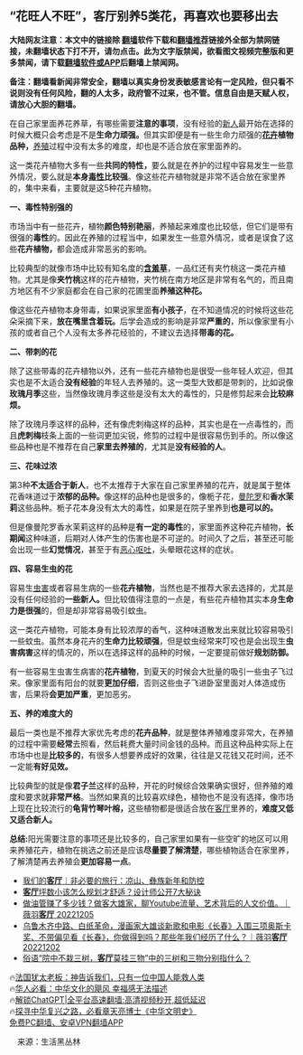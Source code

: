  <!-- 面包屑导航 --> <h2>“花旺人不旺”，客厅别养5类花，再喜欢也要移出去</h2> <p class="notice"><b>大陆网友注意：本文中的链接除 <a href="https://github.com/bannedbook/fanqiang" >翻墙</a>软件下载和<a href="https://github.com/killgcd/justmysocks/blob/master/README.md">翻墙推荐</a>链接外全部为禁网链接，未翻墙状态下打不开，请勿点击。此为文字版禁闻，欲看图文视频完整版和更多禁闻，请下载<a href="https://github.com/bannedbook/fanqiang">翻墙软件或APP</a>后翻墙上禁闻网。</p><p>备注：翻墙看新闻非常安全，翻墙以真实身份发表敏感言论有一定风险，但只看不说则没有任何风险，翻的人太多，政府管不过来，也不管。信息自由是天赋人权，请放心大胆的翻墙。</b></p>  <div class="entry"> <p>在自己家里面养花养草，有哪些需要<strong>注意的事项</strong>，没有经验的<a href="https://www.bannedbook.org/bnews/tag/%E6%96%B0%E4%BA%BA/" class="st_tag internal_tag" rel="tag" title="标签 新人 下的日志">新人</a>最开始在选择的时候大概只会考虑是不是<strong>生命力顽强。</strong>但其实即便是有一些生命力顽强的<strong><a href="https://www.bannedbook.org/bnews/tag/%E8%8A%B1%E5%8D%89/" class="st_tag internal_tag" rel="tag" title="标签 花卉 下的日志">花卉</a>植物品种，</strong><a href="https://www.bannedbook.org/bnews/tag/%E5%85%BB%E6%AE%96/" class="st_tag internal_tag" rel="tag" title="标签 养殖 下的日志">养殖</a>过程中没有太多的难度，却也是不适合放在家里面养的。</p> <p>这一类花卉植物大多有一些<strong>共同的特性，</strong>要么就是在养护的过程中容易发生一些意外情况，要么就是<strong>本身<a href="https://www.bannedbook.org/bnews/tag/%E6%AF%92%E6%80%A7/" class="st_tag internal_tag" rel="tag" title="标签 毒性 下的日志">毒性</a>比较强</strong>。像这些花卉植物就是非常不适合放在家里养的，集中来看，主要就是这5种花卉植物。</p> <p><strong>一、</strong><strong>毒性特别强的</strong></p> <p>市场当中有一些花卉，植物<strong>颜色特别艳丽</strong>，养殖起来难度也比较低，但它们是带有很强的<strong>毒性</strong>的。因此在养殖的过程当中，如果发生一些意外情况，或者是误食了这些<strong>花卉植物，</strong>都会造成非常恶劣的影响。</p> <p>比较典型的就像市场中比较有知名度的<strong><a href="https://www.bannedbook.org/bnews/tag/%E5%90%AB%E7%BE%9E%E8%8D%89/" class="st_tag internal_tag" rel="tag" title="标签 含羞草 下的日志">含羞草</a></strong>，一品红还有夹竹桃这一类花卉植物。尤其是像<strong>夹竹桃</strong>这样的花卉植物，夹竹桃在南方地区是非常有名气的，而且南方地区有不少家庭都会在自己家的花圃里面<strong>养殖这种花。</strong></p>  <p>像这些花卉植物本身带毒，如果说家里面<strong>有小孩子</strong>，在不知道情况的时候将这些花朵采摘下来，<strong>放在嘴里含着玩。</strong>后学会造成的影响是非常<strong>严重的</strong>，所以像家里有小孩的或者自己个人没有太多养花经验的，不建议去选择<strong>带毒的花。</strong></p> <p><strong>二、</strong><strong>带刺的花</strong></p> <p>除了这些带毒的花卉植物以外，还有一些花卉植物也是很受一些年轻人欢迎，但其实也是不太适合<strong>没有经验</strong>的年轻人去养殖的。这一类型大致都是带刺的，比如说像<strong>玫瑰月季</strong>这些，当然像玫瑰月季这些是没有太大的毒性的，只是修剪起来会<strong>比较麻烦。</strong></p> <p>除了玫瑰月季这样的品种，还有像虎刺梅这样的品种，其实也是在一点毒性的，而且<strong>虎刺梅</strong>枝条上面的一些词更加尖锐，修剪的过程中是很容易伤到手的。所以像这些品种也是不推荐在自己<strong>家里去养殖的</strong>，尤其是<strong>没有经验的人</strong>。</p> <p><strong>三、</strong><strong>花味过浓</strong></p>  <p>第3种<strong>不太适合于新人</strong>，也不太推荐于大家在自己家里养殖的花卉，就是属于整体花香味道过于<strong>浓郁的品种。</strong>像这样的品种也是很多的，像栀子花，<a href="https://www.bannedbook.org/bnews/tag/%E6%9B%BC%E9%99%80%E7%BD%97/" class="st_tag internal_tag" rel="tag" title="标签 曼陀罗 下的日志">曼陀罗</a>和<strong>香水茉莉</strong>这些品种。栀子花本身没有太大的毒性，如果是在院子里养到<strong>也是可以的。</strong></p> <p>但是像曼陀罗香水茉莉这样的品种是<strong>有一定的毒性</strong>的，家里面养这种花卉植物，<strong>长期闻</strong>这种味道，后期对人体产生的伤害也是不可逆的。时间久了之后，甚至还可能会出现一些<strong>幻觉情况</strong>，甚至于有<a href="https://www.bannedbook.org/bnews/tag/%E6%81%B6%E5%BF%83%E5%91%95%E5%90%90/" class="st_tag internal_tag" rel="tag" title="标签 恶心呕吐 下的日志">恶心呕吐</a>，头晕眼花这样的症状。</p> <p><strong>四、</strong><strong>容易生虫的花</strong></p> <p>容易生<a href="https://www.bannedbook.org/bnews/tag/%E8%99%AB%E5%AE%B3/" class="st_tag internal_tag" rel="tag" title="标签 虫害 下的日志">虫害</a>或者容易生病的一些<strong>花卉植物</strong>，当然也是不推荐大家去选择的，尤其是没有任何经验的<strong>一些新人。</strong>但比较值得注意的一点是，有些花卉植物其实本身<strong>生命力是很强</strong>的，但是却非常容易吸引蚊虫。</p> <p>这一类花卉植物，可能本身有比较浓厚的香气，这种味道散发出来就比较容易吸引一些蚊虫。虽然本身花卉的<strong>生命力比较顽强</strong>，但是蚊虫经常来叮咬也是会出现生<strong>虫害病害</strong>这样的情况的，所以在选择这样的品种的时候，一定要提前做好<strong>规划防御。</strong></p>  <p>有一些容易生虫害生病害的<strong>花卉植物</strong>，到夏天的时候会大批量的吸引一些虫子飞过来。像家里面有阳台的就要<strong>更加仔细</strong>，否则这些虫子飞进卧室里面对人体造成伤害，后果将<strong>会更加严重</strong>，更加恶劣。</p> <p><strong>五、</strong><strong>养的难度大的</strong></p> <p>最后一类也是不推荐大家优先考虑的<strong>花卉品种</strong>，就是整体养殖难度非常大，在养殖的过程中需要<strong>经常</strong>去照看，然后耗费大量时间金钱的品种。而且这种品种实际上在市场中也是<strong>比较多的</strong>，有很多人想要养成好的效果，往往是又花钱又花时间，还不一定能<strong>有好见效。</strong></p> <p>比较典型的就是像<strong>君子兰</strong>这样的品种，开花的时候综合效果确实很好，但养殖的难度和要求就<strong>非常严格</strong>。当然如果真的比较喜欢绿色，植物也不是没有选择，像市场上现在比较流行的<strong>龟背竹琴叶榕，</strong>这些植物都是很适合放在<a href="https://www.bannedbook.org/bnews/tag/%e5%ae%a2%e5%8e%85/" class="st_tag internal_tag" rel="tag" title="标签 客厅 下的日志">客厅</a>里养的，<strong>难度又低又适合新人。</strong></p> <p><strong>总结:</strong>阳光需要注意的事项还是比较多的，自己家里如果有一些空旷的地区可以用来养殖花卉，植物在挑选之前还是应该<strong>尽量要了解清楚</strong>，哪些植物适合在家里养，了解清楚再去养殖会<strong>更加容易一点</strong>。</p>  <!--<div id="taboola-mid-1"></div>--><ul class='op-related-articles' title='相关阅读'> <li><a href='https://www.bannedbook.org/bnews/baitai/20230130/1842222.html' target='_blank'>我们的<b>客厅</b>｜非必要的旅行：凉山、彝族新年和防控</a></li> <li><a href='https://www.bannedbook.org/bnews/lifebaike/20221215/1823941.html' target='_blank'><b>客厅</b>坪数小该怎么规划才舒适？设计师公开7大秘诀</a></li> <li><a href='https://www.bannedbook.org/bnews/sohnews/20221206/1820216.html' target='_blank'>做油管赚了多少钱？做客大雄家，聊Youtube流量、艺术背后的人文价值。｜薇羽<b>客厅</b> 20221205</a></li> <li><a href='https://www.bannedbook.org/bnews/sohnews/20221202/1818929.html' target='_blank'>乌鲁木齐中路、白纸革命，漫画家大雄谈新歌和电影《长春》入围三项奥斯卡奖、不带偏见看《长春》，你做得到吗？那些年我们经历了什么？｜薇羽<b>客厅</b> 20221202</a></li> <li><a href='https://www.bannedbook.org/bnews/funmedia/20221112/1810141.html' target='_blank'>俗语“院中不栽三树，<b>客厅</b>莫挂三物”中的三树和三物分别指什么？</a></li> </ul> <p class="texttj"> 🔥<a href="https://www.bannedbook.org/bnews/ssgc/20230219/1850782.html" target="_blank">法国犹太老板：神告诉我们，只有一位中国人能救人类</a><br/> 🔥<a href="https://www.bannedbook.org/bnews/comments/20220220/1694796.html" target="_blank">华人必看：中华文化的飓风 幸福感无法描述</a><br/> 🔥<a href="https://github.com/bannedbook/fanqiang/wiki/V2ray%E6%9C%BA%E5%9C%BA" target="_blank">解锁ChatGPT|全平台高速翻墙:高清视频秒开,超低延迟</a><br/> 🔥<a href="https://www.bannedbook.org/bnews/comments/20220808/1768773.html" target="_blank">探寻中华复兴之路，必看章天亮博士《中华文明史》</a><br/> <a href="https://github.com/bannedbook/fanqiang/wiki/%E7%A6%81%E9%97%BB%E7%BD%91%E5%AE%89%E5%8D%93%E7%BF%BB%E5%A2%99%E6%96%B0%E9%97%BBAPP" target="_blank">免费PC翻墙、安卓VPN翻墙APP</a><br/> </p><p class="src-info">　来源：生活黑丛林 </p><a name='sharetosocial'></a> <div style="margin-bottom:5px;padding-bottom:5px;clear:both"> <div id="archive-pix-1" class="banner-ads"> <!-- AuctionX Display platform tag START --> <div id="27602x728x90x621x_ADSLOT1" clicktrack="%%CLICK_URL_ESC%%"></div>  <!-- AuctionX Display platform tag END --> </div> <div id="archive-pix-2" class="banner-ads"> <!-- AuctionX Display platform tag START --> <div id="27556x300x250x621x_ADSLOT1" clicktrack="%%CLICK_URL_ESC%%" style="margin:0 auto;text-align:center"></div>  <!-- AuctionX Display platform tag END --> </div> </div>  <div id="archive-pix-1" class="banner-ads"> <!-- AuctionX Display platform tag START --> <div id="27603x728x90x621x_ADSLOT1" clicktrack="%%CLICK_URL_ESC%%"></div>  <!-- AuctionX Display platform tag END --> </div> </div><!--END ENTRY--> 